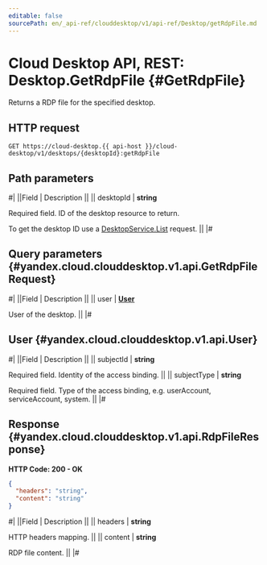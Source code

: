 ```yaml
---
editable: false
sourcePath: en/_api-ref/clouddesktop/v1/api-ref/Desktop/getRdpFile.md
---
```


# Cloud Desktop API, REST: Desktop.GetRdpFile {#GetRdpFile}

Returns a RDP file for the specified desktop.

## HTTP request

```
GET https://cloud-desktop.{{ api-host }}/cloud-desktop/v1/desktops/{desktopId}:getRdpFile
```

## Path parameters

#|
||Field | Description ||
|| desktopId | **string**

Required field. ID of the desktop resource to return.

To get the desktop ID use a [DesktopService.List](/docs/cloud-desktop/api-ref/Desktop/list#List) request. ||
|#

## Query parameters {#yandex.cloud.clouddesktop.v1.api.GetRdpFileRequest}

#|
||Field | Description ||
|| user | **[User](#yandex.cloud.clouddesktop.v1.api.User)**

User of the desktop. ||
|#

## User {#yandex.cloud.clouddesktop.v1.api.User}

#|
||Field | Description ||
|| subjectId | **string**

Required field. Identity of the access binding. ||
|| subjectType | **string**

Required field. Type of the access binding, e.g. userAccount, serviceAccount, system. ||
|#

## Response {#yandex.cloud.clouddesktop.v1.api.RdpFileResponse}

**HTTP Code: 200 - OK**

```json
{
  "headers": "string",
  "content": "string"
}
```

#|
||Field | Description ||
|| headers | **string**

HTTP headers mapping. ||
|| content | **string**

RDP file content. ||
|#